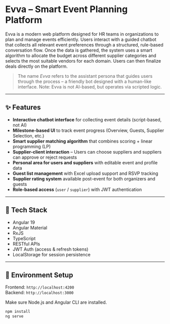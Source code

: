# Evva – Smart Event Planning Platform

Evva is a modern web platform designed for HR teams in organizations to plan and manage events efficiently. Users interact with a guided chatbot that collects all relevant event preferences through a structured, rule-based conversation flow. Once the data is gathered, the system uses a smart algorithm to allocate the budget across different supplier categories and selects the most suitable vendors for each domain. Users can then finalize deals directly on the platform.

> The name *Evva* refers to the assistant persona that guides users through the process – a friendly bot designed with a human-like interface. Note: Evva is not AI-based, but operates via scripted logic.

---

## ✨ Features

- **Interactive chatbot interface** for collecting event details (script-based, not AI)
- **Milestone-based UI** to track event progress (Overview, Guests, Supplier Selection, etc.)
- **Smart supplier matching algorithm** that combines scoring + linear programming (LP)
- **Supplier-client interaction** – Users can choose suppliers and suppliers can approve or reject requests
- **Personal area for users and suppliers** with editable event and profile data
- **Guest list management** with Excel upload support and RSVP tracking
- **Supplier rating system** available post-event for both organizers and guests
- **Role-based access** (`user` / `supplier`) with JWT authentication

---

## 🔧 Tech Stack

- Angular 19
- Angular Material
- RxJS
- TypeScript
- RESTful APIs
- JWT Auth (access & refresh tokens)
- LocalStorage for session persistence

---

## 📁 Environment Setup

Frontend: `http://localhost:4200`  
Backend: `http://localhost:3000`

Make sure Node.js and Angular CLI are installed.

```bash
npm install
ng serve
